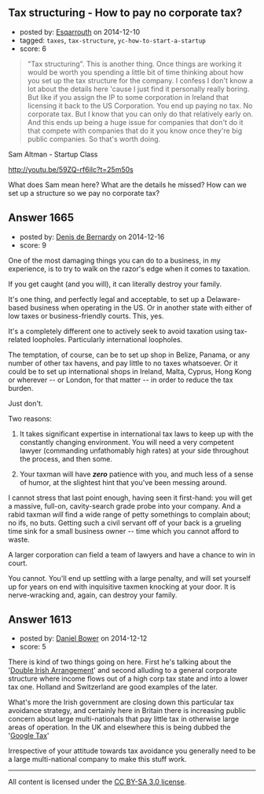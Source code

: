 ## Tax structuring - How to pay no corporate tax?

- posted by: [Esqarrouth](https://stackexchange.com/users/3055586/esqarrouth) on 2014-12-10
- tagged: `taxes`, `tax-structure`, `yc-how-to-start-a-startup`
- score: 6

<blockquote>
  <p>"Tax structuring". This is another thing. Once things are working it would be worth you spending a little bit of time thinking about how you set up the tax structure for the company. I confess I don't know a lot about the details here 'cause I just find it personally really boring. But like if you assign the IP to some corporation in Ireland that licensing it back to the US Corporation. You end up paying no tax. No corporate tax. But I know that you can only do that relatively early on. And this ends up being a huge issue for companies that don't do it that compete with companies that do it you know once they're big public companies. So that's worth doing.  </p>
</blockquote>

<p>Sam Altman - Startup Class</p>

<p><a href="http://youtu.be/59ZQ-rf6iIc?t=25m50s" rel="nofollow">http://youtu.be/59ZQ-rf6iIc?t=25m50s</a></p>

<p>What does Sam mean here? What are the details he missed? How can we set up a structure so we pay no corporate tax?</p>



## Answer 1665

- posted by: [Denis de Bernardy](https://stackexchange.com/users/182468/denis-de-bernardy) on 2014-12-16
- score: 9

<p>One of the most damaging things you can do to a business, in my experience, is to try to walk on the razor's edge when it comes to taxation.</p>

<p>If you get caught (and you will), it can literally destroy your family.</p>

<p>It's one thing, and perfectly legal and acceptable, to set up a Delaware-based business when operating in the US. Or in another state with either of low taxes or business-friendly courts. This, yes.</p>

<p>It's a completely different one to actively seek to avoid taxation using tax-related loopholes. Particularly international loopholes.</p>

<p>The temptation, of course, can be to set up shop in Belize, Panama, or any number of other tax havens, and pay little to no taxes whatsoever. Or it could be to set up international shops in Ireland, Malta, Cyprus, Hong Kong or wherever -- or London, for that matter -- in order to reduce the tax burden.</p>

<p>Just don't.</p>

<p>Two reasons:</p>

<ol>
<li><p>It takes significant expertise in international tax laws to keep up with the constantly changing environment. You will need a very competent lawyer (commanding unfathomably high rates) at your side throughout the process, and then some.</p></li>
<li><p>Your taxman will have <strong><em>zero</em></strong> patience with you, and much less of a sense of humor, at the slightest hint that you've been messing around.</p></li>
</ol>

<p>I cannot stress that last point enough, having seen it first-hand: you will get a massive, full-on, cavity-search grade probe into your company. And a rabid taxman <em>will</em> find a wide range of petty somethings to complain about; no ifs, no buts. Getting such a civil servant off of your back is a grueling time sink for a small business owner -- time which you cannot afford to waste.</p>

<p>A larger corporation can field a team of lawyers and have a chance to win in court.</p>

<p>You cannot. You'll end up settling with a large penalty, and will set yourself up for years on end with inquisitive taxmen knocking at your door. It is nerve-wracking and, again, can destroy your family.</p>



## Answer 1613

- posted by: [Daniel Bower](https://stackexchange.com/users/5289567/daniel-bower) on 2014-12-12
- score: 5

<p>There is kind of two things going on here. First he's talking about the '<a href="http://en.wikipedia.org/wiki/Double_Irish_arrangement" rel="nofollow">Double Irish Arrangement</a>' and second alluding to a general corporate structure where income flows out of a high corp tax state and into a lower tax one. Holland and Switzerland are good examples of the later.</p>

<p>What's more the Irish government are closing down this particular tax avoidance strategy, and certainly here in Britain there is increasing public concern about large multi-nationals that pay little tax in otherwise large areas of operation. In the UK and elsewhere this is being dubbed the '<a href="http://www.bloombergview.com/articles/2014-12-11/why-google-tax-became-a-catchphrase" rel="nofollow">Google Tax</a>'</p>

<p>Irrespective of your attitude towards tax avoidance you generally need to be a large multi-national company to make this stuff work.</p>




---

All content is licensed under the [CC BY-SA 3.0 license](https://creativecommons.org/licenses/by-sa/3.0/).
